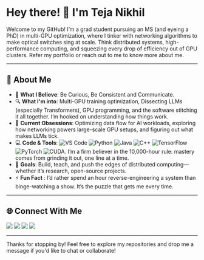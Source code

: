 # Hey there! 👋 I'm Teja Nikhil

Welcome to my GitHub! I’m a grad student pursuing an MS (and eyeing a PhD) in multi-GPU optimization, where I tinker with networking algorithms to make optical switches sing at scale. Think distributed systems, high-performance computing, and squeezing every drop of efficiency out of GPU clusters. Refer my portfolio or reach out to me to know more about me.

---

## 🚀 About Me
- 🧠 __What I Believe__: Be Curious, Be Consistent and Communicate.
- 🔍 __What I'm into__: Multi-GPU training optimization, Dissecting LLMs (especially Transformers), GPU programming, and the software stitching it all together. I’m hooked on understanding how things work.
- 🌱 __Current Obsessions__: Optimizing data flow for AI workloads, exploring how networking powers large-scale GPU setups, and figuring out what makes LLMs tick.
- 💻 __Code & Tools__: <img alt="VS Code" src="https://img.shields.io/badge/-VS_Code-007ACC?style=flat-square&logo=visual-studio-code&logoColor=white" /> <img alt="Python" src="https://img.shields.io/badge/-Python-3776AB?style=flat-square&logo=python&logoColor=white" /> <img alt="Java" src="https://img.shields.io/badge/-Java-007396?style=flat-square&logo=java&logoColor=white" /> <img alt="C++" src="https://img.shields.io/badge/-C++-00599C?style=flat-square&logo=c%2B%2B&logoColor=white" /> <img alt="TensorFlow" src="https://img.shields.io/badge/-TensorFlow-FF6F00?style=flat-square&logo=tensorflow&logoColor=white" /> <img alt="PyTorch" src="https://img.shields.io/badge/-PyTorch-EE4C2C?style=flat-square&logo=pytorch&logoColor=white" /> <img alt="CUDA" src="https://img.shields.io/badge/-CUDA-76B900?style=flat-square&logo=nvidia&logoColor=white" />. I’m a firm believer in the 10,000-hour rule: mastery comes from grinding it out, one line at a time.
- 📝 __Goals__: Build, teach, and push the edges of distributed computing—whether it’s research, open-source projects.
- ⚡ __Fun Fact__ : I’d rather spend an hour reverse-engineering a system than binge-watching a show. It’s the puzzle that gets me every time.

---

## 🌐 Connect With Me
[<img src="https://img.shields.io/badge/LinkedIn-0077B5?style=for-the-badge&logo=linkedin&logoColor=white" />](https://www.linkedin.com/in/masabattula-teja-nikhil-408383209/) 
[<img src="https://img.shields.io/badge/GitHub-181717?style=for-the-badge&logo=GitHub&logoColor=white" />](https://github.com/Tejanikhil) 
[<img src="https://img.shields.io/badge/Gmail-D14836?style=for-the-badge&logo=Gmail&logoColor=white" />](mailto:ms2404101014@iiti.ac.in) 
[<img src="https://img.shields.io/badge/Portfolio-000000?style=for-the-badge&logo=About.me&logoColor=white" />](https://tejanikhil-msr.github.io/)

---

Thanks for stopping by! Feel free to explore my repositories and drop me a message if you'd like to chat or collaborate!
